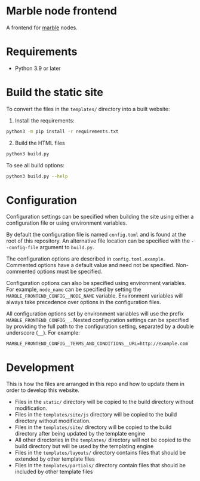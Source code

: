 # Marble node frontend
A frontend for [marble](https://marbleclimate.com) nodes.

# Requirements
- Python 3.9 or later

# Build the static site

To convert the files in the `templates/` directory into a built website:

1. Install the requirements:

```sh
python3 -m pip install -r requirements.txt
```

2. Build the HTML files

```sh
python3 build.py
```

To see all build options: 

```sh
python3 build.py --help
```

# Configuration

Configuration settings can be specified when building the site using either a configuration file or using environment
variables.

By default the configuration file is named `config.toml` and is found at the root of this repository. An alternative
file location can be specified with the `--config-file` argument to `build.py`.

The configuration options are described in `config.toml.example`. Commented options have a default value and need not
be specified. Non-commented options must be specified.

Configuration options can also be specified using environment variables. For example, `node_name` can be specified
by setting the `MARBLE_FRONTEND_CONFIG__NODE_NAME` variable. Environment variables will always take precedence over
options in the configuration files.

All configuration options set by environment variables will use the prefix `MARBLE_FRONTEND_CONFIG__`.
Nested configuration settings can be specified by providing the full path to the configuration setting, separated
by a double underscore (`__`). For example:

```shell
MARBLE_FRONTEND_CONFIG__TERMS_AND_CONDITIONS__URL=http://example.com
```

# Development

This is how the files are arranged in this repo and how to update them in order to develop this website.

- Files in the `static/` directory will be copied to the build directory without modification.
- Files in the `templates/site/js` directory will be copied to the build directory without modification.
- Files in the `templates/site/` directory will be copied to the build directory after being updated by the template engine
- All other directories in the `templates/` directory will not be copied to the build directory but will be used by the templating engine
- Files in the `templates/layouts/` directory contains files that should be extended by other template files
- Files in the `templates/partials/` directory contain files that should be included by other template files

